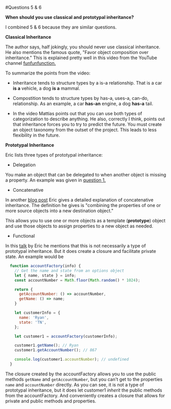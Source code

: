 #Questions 5 & 6

**When should you use classical and prototypal inheritance?**

I combined 5 & 6 because they are similar questions.

**Classical Inheritance**

The author says, half jokingly, you should never use classical inheritance. He also mentions the famous quote, "Favor object composition over inheritance." This is explained pretty well in this video from the YouTube channel [funfunfunction.](https://www.youtube.com/watch?v=wfMtDGfHWpA)

To summarize the points from the video:

-  Inheritance tends to structure types by a is-a relationship. That is a car **is a** vehicle, a dog **is a** mammal. 

-  Compostition tends to structure types by has-a, uses-a, can-do, relationship. As an example, a car **has-an** engine, a dog **has-a** tail.

-  In the video Mattias points out that you can use both types of categorization to describe anything. He also, correctly I think, points out that inheritance forces you to try to predict the future. You must create an object taxonomy from the outset of the project. This leads to less flexibility in the future.

**Prototypal Inheritance**

Eric lists three types of prototypal inheritance:

-  Delegation

You make an object that can be delegated to when another object is missing a property. An example was given in [question 1.](./q-1.md)

-  Concatenative

In another [blog post](https://medium.com/javascript-scene/the-heart-soul-of-prototypal-oo-concatenative-inheritance-a3b64cb27819#.fw0cchk4q) Eric gives a detailed explanation of concatenative inheritance. The definition he gives is "combining the properties of one or more source objects into a new destination object."

This allows you to use one or more objects as a template (**prototype**) object and use those objects to assign properties to a new object as needed.

-  Functional 

In this [talk](https://www.youtube.com/watch?v=lKCCZTUx0sI) by Eric he mentions that this is not necessarily a type of prototypal inheritance. But it does create a closure and facilitate private state. An example would be

```javascript
  function accountFactory(info) {
    // Get the name and state from an options object
    let { name, state } = info;
    const accountNumber = Math.floor(Math.random() * 1024);

    return {
      getAccountNumber: () => accountNumber,
      getName: () => name;
    }

    let customerInfo = {
      name: 'Ryan',
      state: 'TN',
    };

    let customer1 = accountFactory(customerInfo);

    customer1.getName(); // Ryan
    customer1.getAccountNumber(); // 867

    console.log(customer1.accountNumber); // undefined
  } 
```

The closure created by the accountFactory allows you to use the public methods `getName` and `getAccountNumber`, but you can't get to the properties `name` and `accountNumber` directly. As you can see, it is not a type of prototypal inheritance, but it does let customer1 *inherit* the public methods from the accountFactory. And conveniently creates a closure that allows for private and public methods and properties.
